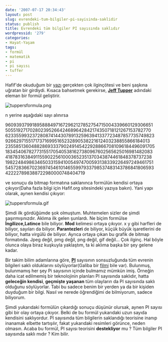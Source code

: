 ```yaml
---
date: '2007-07-17 20:34:43'
layout: post
slug: evrendeki-tum-bilgiler-pi-sayisinda-saklidir
status: publish
title: Evrendeki tüm bilgiler PI sayısında saklıdır
wordpressid: '279'
categories:
- Hayat-Yaşam
tags:
- formül
- matematik
- pi
- pi sayısı
- tuffer
---
```


Hafif'de okuduğum bir [yazı](http://www.hafif.org/yazi/kendini-cizdiren-formul) gerçekten çok ilginçötesi ve beni şaşkına uğratan bir girdiydi. Kısaca bahsetmek gerekirse, **[Jeff Tupper](http://www.dgp.toronto.edu/~mooncake/)** adındaki eleman bir formül geliştirir. 

![tuppersformula.png](http://blog.arsln.org/image/tuppersformula.png)

n yerine aşağıdaki sayı alınırsa



> 
960939379918958884971672962127852754715004339660129306651
505519271702802395266424689642842174350718121267153782770
623355993237280874144307891325963941337723487857735749823
926629715517173716995165232890538221612403238855866184013
235585136048828693337902491454229288667081096184496091705
183454067827731551705405381627380967602565625016981482083
418783163849115590225610003652351370343874461848378737238
198224849863465033159410054974700593138339226497249461751
545728366702369745461014655997933798537483143786841806593
422227898388722980000748404719 




ve sonuçu da bitmap formatına saklanınca formülün kendisi ortaya çıkıyor(Daha fazla bilgi için Hafif.org sitesindeki yazıya bakın). Yani yapı olarak, aynen kendisi çıkıyor:

![tuppersformula.gif](http://blog.arsln.org/image/tuppersformula.gif)

Şimdi ilk gördüğümde şok olmuştum. Muhtemelen sizler de şimdi şaşırmışınızdır. Aklıma ilk gelen şunlardı. Ne biçim formülse **İngilizce,Latince** bile biliyor. **Mod** kelimesi ortaya çıkıyor. x y gibi harfleri de biliyor, sayıları da biliyor. **Parantezleri** de biliyor, küçük büyük işaretlerini de biliyor, hatta virgülü de biliyor. Ayrıca ortaya çıkan bu grafik de bitmap formatında. Jpeg değil, pmg değil, png değil, gif değil... Çok ilginç. Hal böyle olunca olaya biraz kuşkuyla yaklaştım, ta ki aklıma başka bir şey gelene kadar. 

Bir takim bilim adamlarına göre, **[PI](http://en.wikipedia.org/wiki/Pi)** sayısının sonsuzluğunda tüm evrenin bilgileri saklı olduklarını söylüyorlar(Galiba bir [filmi](http://www.imdb.com/title/tt0138704/) bile var). Bulunmuş, bulunmamış her şey Pi sayısının içinde bulmamız mümkün imiş. Örneğin daha icat edilmemiş bir teknolojinin planları PI sayısında saklıdır, hatta **geleceğin kendisi**, **geçmişte yaşanan** tüm olayların da PI sayısında saklı olduğunu söylüyorlar. Tabi bu sadece benim bir yerden ya da bir kişiden duyduğum bir bilgi. Nasıl ve nerede öğrendiğimi de bilmiyorum, sadece biliyorum. 

Şimdi yukarıdaki formülün çıkardığı sonuçu düşünür olursak, aynen PI sayısı gibi bir olay ortaya çıkıyor. Belki de bu formül yukarıdaki uzun sayıda kendisini saklıyordur. PI sayısında tüm bilgilerin saklandığı teorisine inanıp inanamak elbette tartışılır, fakat yukarıdaki resimleri görünce, neden olmasın. Acaba bu formül, PI sayısı teorisini **destekliyor** mu ? Tüm bilgiler PI sayısında saklı mıdır ? Kim bilir. 

